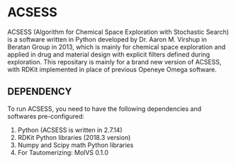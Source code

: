 # ACSESS
ACSESS (Algorithm for Chemical Space Exploration with Stochastic Search) is a software written in Python developed by Dr. Aaron M. Virshup in Beratan Group in 2013, which is mainly for chemical space exploration and applied in drug and material design with explicit filters defined during exploration. This repositary is mainly for a brand new version of ACSESS, with RDKit implemented in place of previous Openeye Omega software.

## DEPENDENCY
To run ACSESS, you need to have the following dependencies and softwares pre-configured:
1. Python (ACSESS is written in 2.7.14)
2. RDKit Python libraries (2018.3 version)
3. Numpy and Scipy math Python libraries
4. For Tautomerizing: MolVS 0.1.0
 
